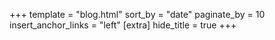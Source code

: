 +++
template = "blog.html"
sort_by = "date"
paginate_by = 10
insert_anchor_links = "left"
[extra]
hide_title = true
+++

